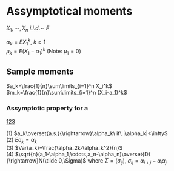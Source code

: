 <head>
    <script src="https://cdn.mathjax.org/mathjax/latest/MathJax.js?config=TeX-AMS-MML_HTMLorMML" type="text/javascript"></script>
    <script type="text/x-mathjax-config">
        MathJax.Hub.Config({
            tex2jax: {
            skipTags: ['script', 'noscript', 'style', 'textarea', 'pre'],
            inlineMath: [['$','$']]
            }
        });
    </script>
</head>


# Assymptotical moments
  
$X_1,\cdots,X_n\ i.i.d.\sim\ F$  
  
$\alpha_k=EX_1^k,\ k\ge 1$  
$\mu_k=E(X_1-\alpha_1)^k$ (Note: $\mu_1=0$)  
  
## Sample moments
  
$a_k=\frac{1}{n}\sum\limits_{i=1}^n X_i^k$  
$m_k=\frac{1}{n}\sum\limits_{i=1}^n (X_i-a_1)^k$  
  
### Assymptotic property for a

[123](https://www.deepl.com/en/translator)
  
(1) $a_k\overset{a.s.}{\rightarrow}\alpha_k\ if\ |\alpha_k|<\infty$  
(2) $Ea_k=\alpha_k$  
(3) $Var(a_k)=\frac{\alpha_2k-\alpha_k^2}{n}$  
(4) $\sqrt{n}(a_1-\alpha_1,\cdots,a_n-\alpha_n)\overset{D}{\rightarrow}N(\tilde 0,\Sigma)$ where $\Sigma=(\sigma_{ij}),\ \sigma_{ij}=\alpha_{i+j}-\alpha_i\alpha_j$
